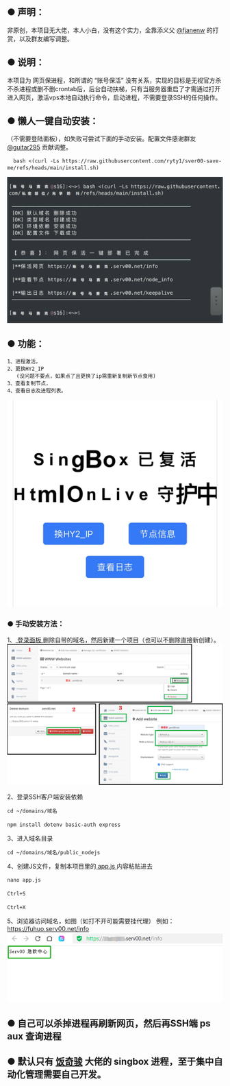   ##  ● 声明：
非原创，本项目无大佬，本人小白，没有这个实力，全靠添义父 [@fjanenw](https://github.com/Qwsudo) 的打赏，以及群友编写调整。

  ##  ● 说明：
本项目为 网页保进程，和所谓的 “账号保活” 没有关系，实现的目标是无视官方杀不杀进程或删不删crontab后，后台自动扶梯，只有当服务器重启了才需通过打开进入网页，激活vps本地自动执行命令，启动进程，不需要登录SSH的任何操作。
  
  ##  ● 懒人一键自动安装：
（不需要登陆面板），如失败可尝试下面的手动安装。配置文件感谢群友 [@guitar295](https://t.me/guitar295) 贡献调整。

      bash <(curl -Ls https://raw.githubusercontent.com/ryty1/sver00-save-me/refs/heads/main/install.sh)

![Image Description](https://github.com/ryty1/alist-log/blob/main/github_images/0.jpg?raw=true)

  ##  ● 功能：
    1、进程激活，
    2、更换HY2_IP
       (没问题不要点，如果点了且更换了ip需重新复制新节点食用)
    3、查看复制节点，
    4、查看日志及进程列表。
![Image Description](https://raw.githubusercontent.com/ryty1/alist-log/refs/heads/main/github_images/4.jpg?raw=true)
  ### ● 手动安装方法：
1、[ 登录面板 ](https://panel.serv00.com) 删除自带的域名，然后新建一个项目（也可以不删除直接新创建）。
![Image Description](https://github.com/ryty1/alist-log/blob/main/github_images/1.png?raw=true)
       
2、登录SSH客户端安装依赖

    cd ~/domains/域名

    npm install dotenv basic-auth express

3、进入域名目录

    cd ~/domains/域名/public_nodejs
       
4、创建JS文件，复制本项目里的[ app.js ](https://github.com/ryty1/sver00-keeps-alive/blob/main/app.js)内容粘贴进去
        
    nano app.js

    Ctrl+S

    Ctrl+X

5、浏览器访问域名，如图（如打不开可能需要挂代理）
        例如：https://fuhuo.serv00.net/info
![Image Description](https://github.com/ryty1/alist-log/blob/main/github_images/3.png?raw=true)

  ## ● 自己可以杀掉进程再刷新网页，然后再SSH端 ps aux 查询进程
  
  ## ● 默认只有 [饭奇骏](https://github.com/frankiejun/serv00-play) 大佬的 singbox 进程，至于集中自动化管理需要自己开发。
        
